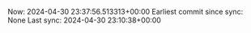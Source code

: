 Now: 2024-04-30 23:37:56.513313+00:00 Earliest commit since sync: None Last sync: 2024-04-30 23:10:38+00:00
